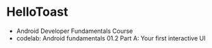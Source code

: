 # HelloToast
- Android Developer Fundamentals Course
- codelab: Android fundamentals 01.2 Part A: Your first interactive UI
